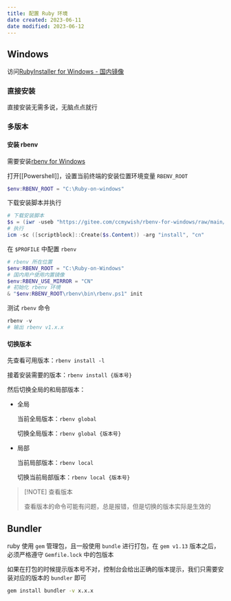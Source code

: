 ```yaml
---
title: 配置 Ruby 环境
date created: 2023-06-11
date modified: 2023-06-12
---
```

## Windows

访问[RubyInstaller for Windows - 国内镜像](https://rubyinstaller.cn/)

### 直接安装

直接安装无需多说，无脑点点就行

### 多版本

#### 安装 rbenv

需要安装[rbenv for Windows](https://rubyinstaller.cn/rbenv-for-windows)

打开[[Powershell]]，设置当前终端的安装位置环境变量 `RBENV_ROOT`

```powershell
$env:RBENV_ROOT = "C:\Ruby-on-windows"
```

下载安装脚本并执行

```powershell
# 下载安装脚本
$s = (iwr -useb "https://gitee.com/ccmywish/rbenv-for-windows/raw/main/tools/install.ps1")
# 执行
icm -sc ([scriptblock]::Create($s.Content)) -arg "install", "cn"
```

在 `$PROFILE` 中配置 `rbenv`

```powershell
# rbenv 所在位置
$env:RBENV_ROOT = "C:\Ruby-on-Windows"
# 国内用户使用内置镜像
$env:RBENV_USE_MIRROR = "CN"
# 初始化 rbenv 环境
& "$env:RBENV_ROOT\rbenv\bin\rbenv.ps1" init
```

测试 `rbenv` 命令

```powershell
rbenv -v
# 输出 rbenv v1.x.x
```

#### 切换版本

先查看可用版本：`rbenv install -l`

接着安装需要的版本：`rbenv install {版本号}`

然后切换全局的和局部版本：

- 全局

	当前全局版本：`rbenv global`
	
	切换全局版本：`rbenv global {版本号}`
	
- 局部
	
	当前局部版本：`rbenv local`
	
	切换当前局部版本：`rbenv local {版本号}`

> [!NOTE] 查看版本
> 
> 查看版本的命令可能有问题，总是报错，但是切换的版本实际是生效的 

## Bundler

ruby 使用 `gem` 管理包，且一般使用 `bundle` 进行打包，在 `gem v1.13` 版本之后，必须严格遵守 `Gemfile.lock` 中的包版本

如果在打包的时候提示版本号不对，控制台会给出正确的版本提示，我们只需要安装对应的版本的 `bundler` 即可

```sh
gem install bundler -v x.x.x
```
